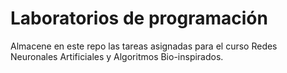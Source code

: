 # Laboratorios de programación

Almacene en este repo las tareas asignadas para el curso Redes Neuronales Artificiales y Algoritmos Bio-inspirados.

